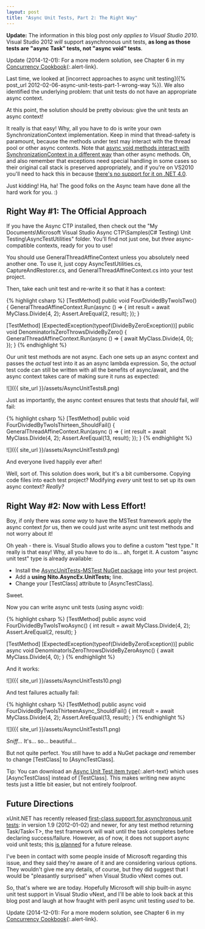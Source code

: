 ```yaml
---
layout: post
title: "Async Unit Tests, Part 2: The Right Way"
---
```

<div class="alert alert-danger" markdown="1">
<i class="fa fa-exclamation-triangle fa-2x pull-left"></i>

**Update:** The information in this blog post _only applies to Visual Studio 2010_. Visual Studio 2012 _will_ support asynchronous unit tests, **as long as those tests are "async Task" tests, not "async void" tests**.
</div>

<div class="alert alert-info" markdown="1">
<i class="fa fa-hand-o-right fa-2x pull-left"></i>

Update (2014-12-01): For a more modern solution, see Chapter 6 in my [Concurrency Cookbook](http://tinyurl.com/ConcurrencyCookbook){:.alert-link}.
</div>

Last time, we looked at [incorrect approaches to async unit testing]({% post_url 2012-02-06-async-unit-tests-part-1-wrong-way %}). We also identified the underlying problem: that unit tests do not have an appropriate async context.

At this point, the solution should be pretty obvious: give the unit tests an async context!

It really is that easy! Why, all you have to do is write your own SynchronizationContext implementation. Keep in mind that thread-safety is paramount, because the methods under test may interact with the thread pool or other async contexts. Note that [async void methods interact with SynchronizationContext in a different way](http://msdn.microsoft.com/en-us/magazine/gg598924.aspx) than other async methods. Oh, and also remember that exceptions need special handling in some cases so their original call stack is preserved appropriately, and if you're on VS2010 you'll need to hack this in because [there's no support for it on .NET 4.0](http://connect.microsoft.com/VisualStudio/feedback/details/633822/allow-preserving-stack-traces-when-rethrowing-exceptions).

Just kidding! Ha, ha! The good folks on the Async team have done all the hard work for you. :)

## Right Way #1: The Official Approach

If you have the Async CTP installed, then check out the "My Documents\Microsoft Visual Studio Async CTP\Samples\(C# Testing) Unit Testing\AsyncTestUtilities" folder. You'll find not just one, but _three_ async-compatible contexts, ready for you to use!

You should use GeneralThreadAffineContext unless you absolutely need another one. To use it, just copy AsyncTestUtilities.cs, CaptureAndRestorer.cs, and GeneralThreadAffineContext.cs into your test project.

Then, take each unit test and re-write it so that it has a context:

{% highlight csharp %}
[TestMethod]
public void FourDividedByTwoIsTwo()
{
    GeneralThreadAffineContext.Run(async () =>
    {
        int result = await MyClass.Divide(4, 2);
        Assert.AreEqual(2, result);
    });
}
    
[TestMethod]
[ExpectedException(typeof(DivideByZeroException))]
public void DenominatorIsZeroThrowsDivideByZero()
{
    GeneralThreadAffineContext.Run(async () =>
    {
        await MyClass.Divide(4, 0);
    });
}
{% endhighlight %}

Our unit test methods are not async. Each one sets up an async context and passes the _actual_ test into it as an async lambda expression. So, the _actual_ test code can still be written with all the benefits of async/await, and the async context takes care of making sure it runs as expected:

![]({{ site_url }}/assets/AsyncUnitTests8.png)  

Just as importantly, the async context ensures that tests that _should_ fail, _will_ fail:

{% highlight csharp %}
[TestMethod]
public void FourDividedByTwoIsThirteen_ShouldFail()
{
    GeneralThreadAffineContext.Run(async () =>
    {
        int result = await MyClass.Divide(4, 2);
        Assert.AreEqual(13, result);
    });
}
{% endhighlight %}

![]({{ site_url }}/assets/AsyncUnitTests9.png)  

And everyone lived happily ever after!

Well, sort of. This solution does work, but it's a bit cumbersome. Copying code files into each test project? Modifying _every_ unit test to set up its own async context? _Really?_

## Right Way #2: Now with Less Effort!

Boy, if only there was _some way_ to have the MSTest framework apply the async context _for_ us, then we could just write async unit test methods and not worry about it!

Oh yeah - there is. Visual Studio allows you to define a custom "test type." It really is that easy! Why, all you have to do is... ah, forget it. A custom "async unit test" type is already available:

- Install the [AsyncUnitTests-MSTest NuGet package](http://nuget.org/packages/AsyncUnitTests-MSTest) into your test project.
- Add a **using Nito.AsyncEx.UnitTests;** line.
- Change your [TestClass] attribute to [AsyncTestClass].

Sweet.

Now you can write async unit tests (using async void):

{% highlight csharp %}
[TestMethod]
public async void FourDividedByTwoIsTwoAsync()
{
    int result = await MyClass.Divide(4, 2);
    Assert.AreEqual(2, result);
}
    
[TestMethod]
[ExpectedException(typeof(DivideByZeroException))]
public async void DenominatorIsZeroThrowsDivideByZeroAsync()
{
    await MyClass.Divide(4, 0);
}
{% endhighlight %}

And it works:

![]({{ site_url }}/assets/AsyncUnitTests10.png)  

And test failures actually fail:

{% highlight csharp %}
[TestMethod]
public async void FourDividedByTwoIsThirteenAsync_ShouldFail()
{
    int result = await MyClass.Divide(4, 2);
    Assert.AreEqual(13, result);
}
{% endhighlight %}

![]({{ site_url }}/assets/AsyncUnitTests11.png)  

_Sniff..._ It's... so... beautiful...

But not quite perfect. You still have to add a NuGet package _and_ remember to change [TestClass] to [AsyncTestClass].

<div class="alert alert-info" markdown="1">
<i class="fa fa-hand-o-right fa-2x pull-left"></i>

Tip: You can download an [Async Unit Test item type](http://asyncunittests.codeplex.com/wikipage?title=Optional%20Component){:.alert-text} which uses [AsyncTestClass] instead of [TestClass]. This makes writing new async tests just a little bit easier, but not entirely foolproof.
</div>

## Future Directions

xUnit.NET has recently released [first-class support for asynchronous unit tests](http://xunit.codeplex.com/workitem/9733): in version 1.9 (2012-01-02) and newer, for any test method returning Task/Task\<T>, the test framework will wait until the task completes before declaring success/failure. However, as of now, it does not support async void unit tests; this [is planned](http://xunit.codeplex.com/workitem/9752) for a future release.

I've been in contact with some people inside of Microsoft regarding this issue, and they said they're aware of it and are considering various options. They wouldn't give me any details, of course, but they did suggest that I would be "pleasantly surprised" when Visual Studio vNext comes out.

So, that's where we are today. Hopefully Microsoft will ship built-in async unit test support in Visual Studio vNext, and I'll be able to look back at this blog post and laugh at how fraught with peril async unit testing _used_ to be.

<div class="alert alert-info" markdown="1">
<i class="fa fa-hand-o-right fa-2x pull-left"></i>

Update (2014-12-01): For a more modern solution, see Chapter 6 in my [Concurrency Cookbook](http://tinyurl.com/ConcurrencyCookbook){:.alert-link}.
</div>

